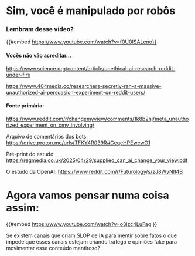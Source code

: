 # Sim, você é manipulado por robôs

### Lembram desse vídeo?

{{#embed https://www.youtube.com/watch?v=f0U0ISALeno}}

#### Vocês não vão acreditar...

<https://www.science.org/content/article/unethical-ai-research-reddit-under-fire>

<https://www.404media.co/researchers-secretly-ran-a-massive-unauthorized-ai-persuasion-experiment-on-reddit-users/>

#### Fonte primária:

<https://www.reddit.com/r/changemyview/comments/1k8b2hj/meta_unauthorized_experiment_on_cmv_involving/>

Arquivo de comentários dos bots: <https://drive.proton.me/urls/TFKY4R039R#GcqeHPEwcwO1>

Pré-print do estudo: <https://regmedia.co.uk/2025/04/29/supplied_can_ai_change_your_view.pdf>

O estudo da OpenAI: <https://www.reddit.com/r/Futurology/s/zJ8WyNIf4B>

# Agora vamos pensar numa coisa assim:

{{#embed https://www.youtube.com/watch?v=o3izc4LuFag }}

Se existem canais que criam SLOP de IA para mentir sobre fatos o que impede que esses canais estejam criando tráfego e opiniões fake para movimentar esse conteúdo mentiroso?
